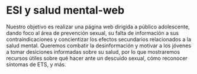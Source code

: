 # ESI y salud mental-web
Nuestro objetivo es realizar una página web dirigida a público adolescente, dando foco al área de prevención sexual, su falta de información a sus contraindicaciones y concientizar los efectos secundarios relacionados a la salud mental. Queremos combatir la desinformación y motivar a los jóvenes a tomar desiciones informadas sobre su salud, por lo que mostraremos recursos útiles sobre qué hacer ante un descuido sexual, cómo reconocer síntomas de ETS, y más.
